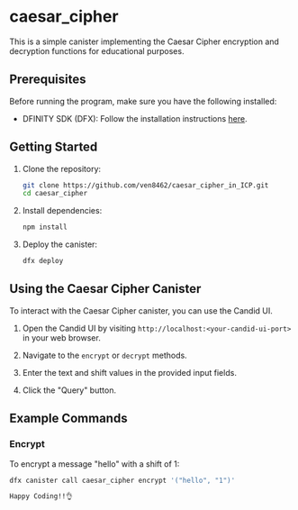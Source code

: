 # caesar_cipher


This is a simple canister implementing the Caesar Cipher encryption and decryption functions for educational purposes.

## Prerequisites

Before running the program, make sure you have the following installed:

- DFINITY SDK (DFX): Follow the installation instructions [here](https://sdk.dfinity.org/docs/quickstart/local-quickstart.html).

## Getting Started

1. Clone the repository:

    ```bash
    git clone https://github.com/ven8462/caesar_cipher_in_ICP.git
    cd caesar_cipher
    ```

2. Install dependencies:

    ```bash
    npm install
    ```

3. Deploy the canister:

    ```bash
    dfx deploy
    ```

## Using the Caesar Cipher Canister

To interact with the Caesar Cipher canister, you can use the Candid UI.

1. Open the Candid UI by visiting `http://localhost:<your-candid-ui-port>` in your web browser.

2. Navigate to the `encrypt` or `decrypt` methods.

3. Enter the text and shift values in the provided input fields.

4. Click the "Query" button.

## Example Commands

### Encrypt

To encrypt a message "hello" with a shift of 1:

```bash
dfx canister call caesar_cipher encrypt '("hello", "1")'

Happy Coding!!👌
